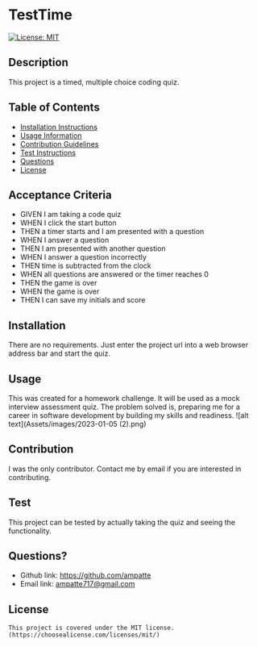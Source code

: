 # TestTime

  [![License: MIT](https://img.shields.io/badge/License-MIT-yellow.svg)](https://opensource.org/licenses/MIT)

  ## Description
  This project is a timed, multiple choice coding quiz.

  ## Table of Contents
  - [Installation Instructions](#Installation)
  - [Usage Information](#Usage)
  - [Contribution Guidelines](#Contribution)
  - [Test Instructions](#Test)
  - [Questions](#Questions)
  - [License](#License)
  
  ## Acceptance Criteria
  * GIVEN I am taking a code quiz
  * WHEN I click the start button
  * THEN a timer starts and I am presented with a question
  * WHEN I answer a question
  * THEN I am presented with another question
  * WHEN I answer a question incorrectly
  * THEN time is subtracted from the clock
  * WHEN all questions are answered or the timer reaches 0
  * THEN the game is over
  * WHEN the game is over
  * THEN I can save my initials and score
  ## Installation
  There are no requirements. Just enter the project url into a web browser address bar and start the quiz.

  ## Usage
  This was created for a homework challenge. It will be used as a mock interview assessment quiz. The problem solved is, preparing me for a career in software development by building my skills and readiness.
  ![alt text](Assets/images/2023-01-05 (2).png)
  
  ## Contribution
  I was the only contributor. Contact me by email if you are interested in contributing.

  ## Test
  This project can be tested by actually taking the quiz and seeing the functionality. 

  ## Questions?
  - Github link: https://github.com/ampatte
  - Email link: ampatte717@gmail.com

  ## License
    This project is covered under the MIT license.(https://choosealicense.com/licenses/mit/)
